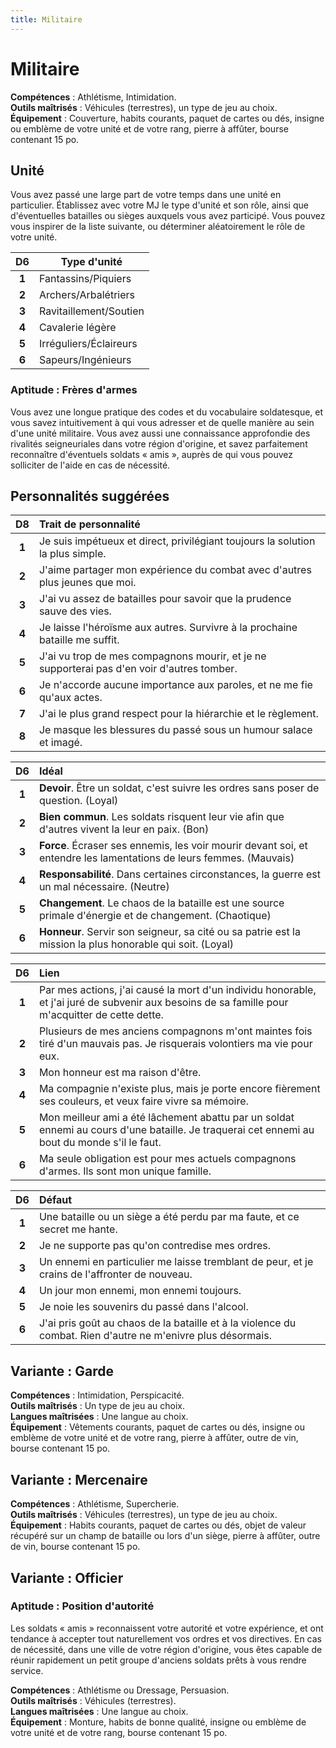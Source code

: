 ```yaml
---
title: Militaire
---
```

# Militaire
**Compétences** : Athlétisme, Intimidation.  
**Outils maîtrisés** : Véhicules (terrestres), un type de jeu au choix.  
**Équipement** : Couverture, habits courants, paquet de cartes ou dés, insigne ou emblème de votre unité et de votre rang, pierre à affûter, bourse contenant 15 po.

## Unité
Vous avez passé une large part de votre temps dans une unité en particulier. Établissez avec votre MJ le type d'unité et son rôle, ainsi que d'éventuelles batailles ou sièges auxquels vous avez participé. Vous pouvez vous inspirer de la liste suivante, ou déterminer aléatoirement le rôle de votre unité.

| D6 | Type d'unité |
|:-:|-|
| **1** | Fantassins/Piquiers |
| **2** | Archers/Arbalétriers |
| **3** | Ravitaillement/Soutien |
| **4** | Cavalerie légère |
| **5** | Irréguliers/Éclaireurs |
| **6** | Sapeurs/Ingénieurs |

### Aptitude : Frères d'armes
Vous avez une longue pratique des codes et du vocabulaire soldatesque, et vous savez intuitivement à qui vous adresser et de quelle manière au sein d'une unité militaire. Vous avez aussi une connaissance approfondie des rivalités seigneuriales dans votre région d'origine, et savez parfaitement reconnaître d'éventuels soldats « amis », auprès de qui vous pouvez solliciter de l'aide en cas de nécessité.

## Personnalités suggérées

| D8 | Trait de personnalité |
|:-:|:-|
| **1** | Je suis impétueux et direct, privilégiant toujours la solution la plus simple. |
| **2** | J'aime partager mon expérience du combat avec d'autres plus jeunes que moi. |
| **3** | J'ai vu assez de batailles pour savoir que la prudence sauve des vies. |
| **4** | Je laisse l'héroïsme aux autres. Survivre à la prochaine bataille me suffit. |
| **5** | J'ai vu trop de mes compagnons mourir, et je ne supporterai pas d'en voir d'autres tomber. |
| **6** | Je n'accorde aucune importance aux paroles, et ne me fie qu'aux actes. |
| **7** | J'ai le plus grand respect pour la hiérarchie et le règlement. |
| **8** | Je masque les blessures du passé sous un humour salace et imagé. |

| D6 | Idéal |
|:-:|:-|
| **1** | **Devoir**. Être un soldat, c'est suivre les ordres sans poser de question. (Loyal) |
| **2** | **Bien commun**. Les soldats risquent leur vie afin que d'autres vivent la leur en paix. (Bon) |
| **3** | **Force**. Écraser ses ennemis, les voir mourir devant soi, et entendre les lamentations de leurs femmes. (Mauvais) |
| **4** | **Responsabilité**. Dans certaines circonstances, la guerre est un mal nécessaire. (Neutre) |
| **5** | **Changement**. Le chaos de la bataille est une source primale d'énergie et de changement. (Chaotique) |
| **6** | **Honneur**. Servir son seigneur, sa cité ou sa patrie est la mission la plus honorable qui soit. (Loyal) |

| D6 | Lien |
|:-:|:-|
| **1** | Par mes actions, j'ai causé la mort d'un individu honorable, et j'ai juré de subvenir aux besoins de sa famille pour m'acquitter de cette dette. |
| **2** | Plusieurs de mes anciens compagnons m'ont maintes fois tiré d'un mauvais pas. Je risquerais volontiers ma vie pour eux. |
| **3** | Mon honneur est ma raison d'être. |
| **4** | Ma compagnie n'existe plus, mais je porte encore fièrement ses couleurs, et veux faire vivre sa mémoire. |
| **5** | Mon meilleur ami a été lâchement abattu par un soldat ennemi au cours d'une bataille. Je traquerai cet ennemi au bout du monde s'il le faut. |
| **6** | Ma seule obligation est pour mes actuels compagnons d'armes. Ils sont mon unique famille. |

| D6 | Défaut |
|:-:|:-|
| **1** | Une bataille ou un siège a été perdu par ma faute, et ce secret me hante. |
| **2** | Je ne supporte pas qu'on contredise mes ordres. |
| **3** | Un ennemi en particulier me laisse tremblant de peur, et je crains de l'affronter de nouveau. |
| **4** | Un jour mon ennemi, mon ennemi toujours. |
| **5** | Je noie les souvenirs du passé dans l'alcool. |
| **6** | J'ai pris goût au chaos de la bataille et à la violence du combat. Rien d'autre ne m'enivre plus désormais. |

## Variante : Garde

**Compétences** : Intimidation, Perspicacité.  
**Outils maîtrisés** : Un type de jeu au choix.  
**Langues maîtrisées** : Une langue au choix.  
**Équipement** : Vêtements courants, paquet de cartes ou dés, insigne ou emblème de votre unité et de votre rang, pierre à affûter, outre de vin, bourse contenant 15 po.

## Variante : Mercenaire

**Compétences** : Athlétisme, Supercherie.  
**Outils maîtrisés** : Véhicules (terrestres), un type de jeu au choix.  
**Équipement** : Habits courants, paquet de cartes ou dés, objet de valeur récupéré sur un champ de bataille ou lors d'un siège, pierre à affûter, outre de vin, bourse contenant 15 po.

## Variante : Officier

### Aptitude : Position d'autorité
Les soldats «  amis  » reconnaissent votre autorité et votre expérience, et ont tendance à accepter tout naturellement vos ordres et vos directives. En cas de nécessité, dans une ville de votre région d'origine, vous êtes capable de réunir rapidement un petit groupe d'anciens soldats prêts à vous rendre service.

**Compétences** : Athlétisme ou Dressage, Persuasion.  
**Outils maîtrisés** : Véhicules (terrestres).  
**Langues maîtrisées** : Une langue au choix.  
**Équipement** : Monture, habits de bonne qualité, insigne ou emblème de votre unité et de votre rang, bourse contenant 15 po.
